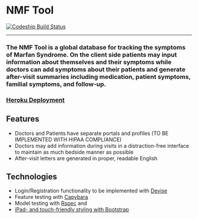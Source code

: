 <h1>NMF Tool</h1>

<a href="https://app.codeship.com/projects/145614">
  <img src="https://app.codeship.com/projects/247cce80-e26e-0133-9815-5e7bb9818a79/status?branch=master" alt="Codeship Build Status">
</a>

<hr>
<h3>
  The NMF Tool is a global database for tracking the symptoms of Marfan Syndrome. On the client side patients may input information about themselves and their symptoms while doctors can add symptoms about their patients and generate after-visit summaries including medication, patient symptoms, familial symptoms, and follow-up.
<h3>

<a href="https://nmf-tool.herokuapp.com/">Heroku Deployment</a>

<h2>Features</h2>
<ul>
  <li>
    Doctors and Patients have separate portals and profiles (TO BE IMPLEMENTED WITH HIPAA COMPLIANCE)
  </li>
  <li>
    Doctors may add information during visits in a distraction-free interface to maintain as much bedside manner as possible
  </li>
  <li>
    After-visit letters are generated in proper, readable English
  </li>
</ul>

<h2>Technologies</h2>
<ul>
  <li>
    Login/Registration functionality to be implemented with <a href="https://github.com/plataformatec/devise/wiki">Devise</a>
  </li>
  <li>
    Feature testing with <a href="https://github.com/jnicklas/capybara">Capybara</a>
  </li>
  <li>
    Model testing with <a href="http://rspec.info/">Rspec</a> and <a href="https://github.com/thoughtbot/factory_girl">
  </li>
  <li>
    iPad- and touch-friendly styling with <a href="https://getbootstrap.com/">Bootstrap</a>
  </li>
</ul>
